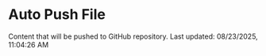 # Auto Push File

Content that will be pushed to GitHub repository.
Last updated: 08/23/2025, 11:04:26 AM
